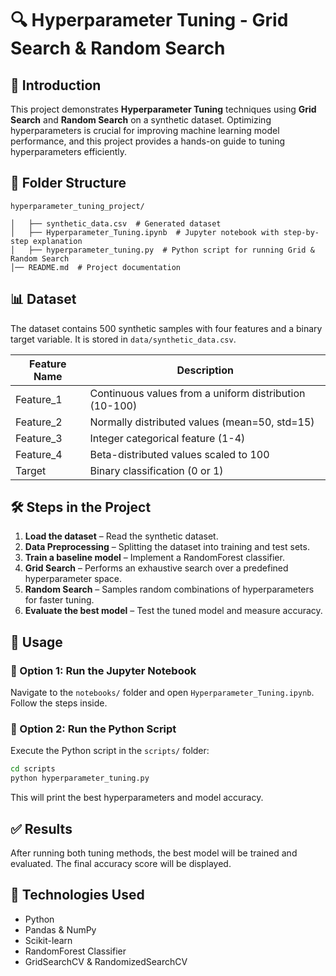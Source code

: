 # 🔍 Hyperparameter Tuning - Grid Search & Random Search

## 📌 Introduction  
This project demonstrates **Hyperparameter Tuning** techniques using **Grid Search** and **Random Search** on a synthetic dataset. Optimizing hyperparameters is crucial for improving machine learning model performance, and this project provides a hands-on guide to tuning hyperparameters efficiently.

## 📂 Folder Structure  
```
hyperparameter_tuning_project/

│   ├── synthetic_data.csv  # Generated dataset
│   ├── Hyperparameter_Tuning.ipynb  # Jupyter notebook with step-by-step explanation
│   ├── hyperparameter_tuning.py  # Python script for running Grid & Random Search
│── README.md  # Project documentation
```

## 📊 Dataset  
The dataset contains 500 synthetic samples with four features and a binary target variable. It is stored in `data/synthetic_data.csv`.

| Feature Name  | Description |
|--------------|-------------|
| Feature_1 | Continuous values from a uniform distribution (10-100) |
| Feature_2 | Normally distributed values (mean=50, std=15) |
| Feature_3 | Integer categorical feature (1-4) |
| Feature_4 | Beta-distributed values scaled to 100 |
| Target | Binary classification (0 or 1) |

## 🛠️ Steps in the Project  
1. **Load the dataset** – Read the synthetic dataset.  
2. **Data Preprocessing** – Splitting the dataset into training and test sets.  
3. **Train a baseline model** – Implement a RandomForest classifier.  
4. **Grid Search** – Performs an exhaustive search over a predefined hyperparameter space.  
5. **Random Search** – Samples random combinations of hyperparameters for faster tuning.  
6. **Evaluate the best model** – Test the tuned model and measure accuracy.  

## 📌 Usage  

### 🔹 Option 1: Run the Jupyter Notebook  
Navigate to the `notebooks/` folder and open `Hyperparameter_Tuning.ipynb`. Follow the steps inside.

### 🔹 Option 2: Run the Python Script  
Execute the Python script in the `scripts/` folder:
```bash
cd scripts
python hyperparameter_tuning.py
```
This will print the best hyperparameters and model accuracy.

## ✅ Results  
After running both tuning methods, the best model will be trained and evaluated. The final accuracy score will be displayed.

## 🚀 Technologies Used  
- Python  
- Pandas & NumPy  
- Scikit-learn  
- RandomForest Classifier  
- GridSearchCV & RandomizedSearchCV  


